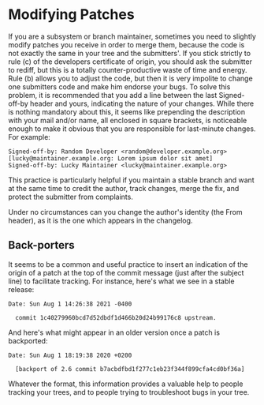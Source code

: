 <!--
===-----------------------------------------------------------------------------------===
Copyright (c) 2021 Voxelcraft

For copying notice, see https://github.com/CMihai99/voxelcraft/blob/main/COPYING.
For licenses we use, see https://github.com/CMihai99/voxelcraft/tree/main/LICENSES.
===-----------------------------------------------------------------------------------===
-->

# Modifying Patches

If you are a subsystem or branch maintainer, sometimes you need to slightly
modify patches you receive in order to merge them, because the code is not exactly
the same in your tree and the submitters'. If you stick strictly to rule (c)
of the developers certificate of origin, you should ask the submitter to rediff,
but this is a totally counter-productive waste of time and energy. Rule (b) allows you
to adjust the code, but then it is very impolite to change one submitters code
and make him endorse your bugs. To solve this problem, it is recommended that you add a line
between the last Signed-off-by header and yours, indicating the nature of your changes.
While there is nothing mandatory about this, it seems like prepending the description
with your mail and/or name, all enclosed in square brackets, is noticeable enough
to make it obvious that you are responsible for last-minute changes. For example:

```
Signed-off-by: Random Developer <random@developer.example.org>
[lucky@maintainer.example.org: Lorem ipsum dolor sit amet]
Signed-off-by: Lucky Maintainer <lucky@maintainer.example.org>
```

This practice is particularly helpful if you maintain a stable
branch and want at the same time to credit the author, track changes,
merge the fix, and protect the submitter from complaints.

Under no circumstances can you change the author's identity
(the From header), as it is the one which appears in the changelog.

## Back-porters

It seems to be a common and useful practice to insert an indication of the origin
of a patch at the top of the commit message (just after the subject line)
to facilitate tracking. For instance, here's what we see in a stable release:

```
Date: Sun Aug 1 14:26:38 2021 -0400

  commit 1c40279960bcd7d52dbdf1d466b20d24b99176c8 upstream.
```

And here's what might appear in an older version once a patch is backported:

```
Date: Sun Aug 1 18:19:38 2020 +0200

  [backport of 2.6 commit b7acbdfbd1f277c1eb23f344f899cfa4cd0bf36a]
```

Whatever the format, this information provides a valuable help to people
tracking your trees, and to people trying to troubleshoot bugs in your tree.
